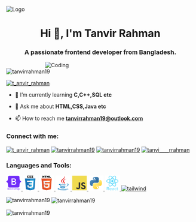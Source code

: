 ![Logo](https://repository-images.githubusercontent.com/588181932/e36ec678-7984-4cdd-8e4c-a3932772ff8e)
<h1 align="center">Hi 👋, I'm Tanvir Rahman</h1>
<h3 align="center">A passionate frontend developer from Bangladesh.</h3>
<img align="right" alt="Coding" width="400" src="https://i.pinimg.com/originals/f1/e7/34/f1e734f9cade86fe737a9aa404ad5677.gif">

<p align="left"> <img src="https://komarev.com/ghpvc/?username=tanvirrahman19&label=Profile%20views&color=0e75b6&style=flat" alt="tanvirrahman19" /> </p>

<p align="left"> <a href="https://twitter.com/t_anvir_rahman" target="blank"><img src="https://img.shields.io/twitter/follow/t_anvir_rahman?logo=twitter&style=for-the-badge" alt="t_anvir_rahman" /></a> </p>

- 🌱 I’m currently learning **C,C++,SQL etc**

- 💬 Ask me about **HTML,CSS,Java etc**

- 📫 How to reach me **tanvirrahman19@outlook.com**

<h3 align="left">Connect with me:</h3>
<p align="left">
<a href="https://twitter.com/t_anvir_rahman" target="blank"><img align="center" src="https://raw.githubusercontent.com/rahuldkjain/github-profile-readme-generator/master/src/images/icons/Social/twitter.svg" alt="t_anvir_rahman" height="30" width="40" /></a>
<a href="https://linkedin.com/in/tanvirrahman19" target="blank"><img align="center" src="https://raw.githubusercontent.com/rahuldkjain/github-profile-readme-generator/master/src/images/icons/Social/linked-in-alt.svg" alt="tanvirrahman19" height="30" width="40" /></a>
<a href="https://fb.com/tanvirrahman19" target="blank"><img align="center" src="https://raw.githubusercontent.com/rahuldkjain/github-profile-readme-generator/master/src/images/icons/Social/facebook.svg" alt="tanvirrahman19" height="30" width="40" /></a>
<a href="https://instagram.com/tanvi____rrahman" target="blank"><img align="center" src="https://raw.githubusercontent.com/rahuldkjain/github-profile-readme-generator/master/src/images/icons/Social/instagram.svg" alt="tanvi____rrahman" height="30" width="40" /></a>
</p>

<h3 align="left">Languages and Tools:</h3>
<p align="left"> <a href="https://getbootstrap.com" target="_blank" rel="noreferrer"> <img src="https://raw.githubusercontent.com/devicons/devicon/master/icons/bootstrap/bootstrap-plain-wordmark.svg" alt="bootstrap" width="40" height="40"/> </a> <a href="https://www.w3schools.com/css/" target="_blank" rel="noreferrer"> <img src="https://raw.githubusercontent.com/devicons/devicon/master/icons/css3/css3-original-wordmark.svg" alt="css3" width="40" height="40"/> </a> <a href="https://www.w3.org/html/" target="_blank" rel="noreferrer"> <img src="https://raw.githubusercontent.com/devicons/devicon/master/icons/html5/html5-original-wordmark.svg" alt="html5" width="40" height="40"/> </a> <a href="https://www.java.com" target="_blank" rel="noreferrer"> <img src="https://raw.githubusercontent.com/devicons/devicon/master/icons/java/java-original.svg" alt="java" width="40" height="40"/> </a> <a href="https://developer.mozilla.org/en-US/docs/Web/JavaScript" target="_blank" rel="noreferrer"> <img src="https://raw.githubusercontent.com/devicons/devicon/master/icons/javascript/javascript-original.svg" alt="javascript" width="40" height="40"/> </a> <a href="https://www.python.org" target="_blank" rel="noreferrer"> <img src="https://raw.githubusercontent.com/devicons/devicon/master/icons/python/python-original.svg" alt="python" width="40" height="40"/> </a> <a href="https://reactjs.org/" target="_blank" rel="noreferrer"> <img src="https://raw.githubusercontent.com/devicons/devicon/master/icons/react/react-original-wordmark.svg" alt="react" width="40" height="40"/> </a> <a href="https://tailwindcss.com/" target="_blank" rel="noreferrer"> <img src="https://www.vectorlogo.zone/logos/tailwindcss/tailwindcss-icon.svg" alt="tailwind" width="40" height="40"/> </a> </p>

<p><img align="left" src="https://github-readme-stats.vercel.app/api/top-langs?username=tanvirrahman19&show_icons=true&locale=en&layout=compact" alt="tanvirrahman19" /></p>

<p>&nbsp;<img align="center" src="https://github-readme-stats.vercel.app/api?username=tanvirrahman19&show_icons=true&locale=en" alt="tanvirrahman19" /></p>

<p><img align="center" src="https://github-readme-streak-stats.herokuapp.com/?user=tanvirrahman19&" alt="tanvirrahman19" /></p>
